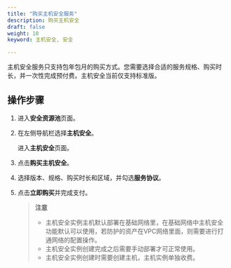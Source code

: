 ```yaml
---
title: "购买主机安全服务"
description: 购买主机安全
draft: false
weight: 10
keyword: 主机安全, 安全

---
```


主机安全服务只支持包年包月的购买方式。您需要选择合适的服务规格、购买时长，并一次性完成预付费。主机安全当前仅支持标准版。

## 操作步骤

1. 进入**安全资源池**页面。

2. 在左侧导航栏选择**主机安全**。

   进入**主机安全**页面。

3. 点击**购买主机安全**。

4. 选择版本、规格、购买时长和区域，并勾选**服务协议**。

5. 点击**立即购买**并完成支付。

   > **注意**
   >
   > * 主机安全实例主机默认部署在基础网络里，在基础网络中主机安全功能默认可以使用，若防护的资产在VPC网络里面，则需要进行打通网络的配置操作。
   > * 主机安全实例创建完成之后需要手动部署才可正常使用。
   > * 主机安全实例创建时需要创建主机，主机实例单独收费。
